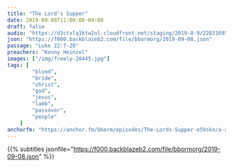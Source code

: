 ```yaml
---
title: "The Lord's Supper"
date: 2019-09-08T11:00:00-04:00
draft: false
audio: "https://d3ctxlq1ktw2nl.cloudfront.net/staging/2019-8-9/22831695-44100-2-ff85ff4289ef3.m4a"
json: "https://f000.backblazeb2.com/file/bbormorg/2019-09-08.json"
passage: "Luke 22:7-20"
preachers: "Kenny Heinzel"
images: ["/img/freely-20445.jpg"]
tags: [
        "blood",
        "bride",
        "christ",
        "god",
        "jesus",
        "lamb",
        "passover",
        "people"
    ]
anchorfm: "https://anchor.fm/bborm/episodes/The-Lords-Supper-e59skn/a-amn94f"
---
```

{{% subtitles jsonfile="https://f000.backblazeb2.com/file/bbormorg/2019-09-08.json" %}}

